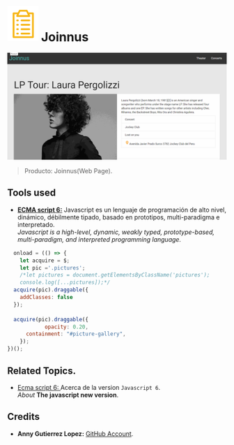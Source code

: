# ![icon-document](https://github.com/Gloper98/Cifrado-cesar-/raw/master/assets/images/icon-document.png "document") Joinnus

![Pagina Web](https://github.com/Gloper98/joinnus/raw/master/public/assets/img/show.gif "joinnus")
>Producto: Joinnus(Web Page).

## Tools used

* **[ECMA script 6:](http://es6-features.org/#Constants)** 
  Javascript es un lenguaje de programación de alto nivel, dinámico, débilmente tipado, basado en prototipos, multi-paradigma e interpretado.  
  _Javascript is a high-level, dynamic, weakly typed, prototype-based, multi-paradigm, and interpreted programming language._  
```javascript
  onload = (() => {
	let acquire = $;
	let pic ='.pictures';
	/*let pictures = document.getElementsByClassName('pictures');
	console.log([...pictures]);*/
  acquire(pic).draggable({
    addClasses: false
  });

  acquire(pic).draggable({
			opacity: 0.20,
      containment: "#picture-gallery",
    });
})();

```

## Related Topics.
* [Ecma script 6: ](http://es6-features.org/#Constants)Acerca de la version `Javascript 6`.  
  _About_ **The javascript new version**.

## Credits

* **Anny Gutierrez Lopez:** [GitHub Account](https://github.com/Gloper98).

